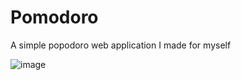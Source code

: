 # Pomodoro
A simple popodoro web application I made for myself

![image](https://media.discordapp.net/attachments/1293035908416798772/1344913260658294784/image.png?ex=67c2a394&is=67c15214&hm=a44491b319a56442439a9dd76bc4aa029b6bb180422d0fa5a9f5fd3f35e890cb&=&format=webp&quality=lossless&width=878&height=454)
